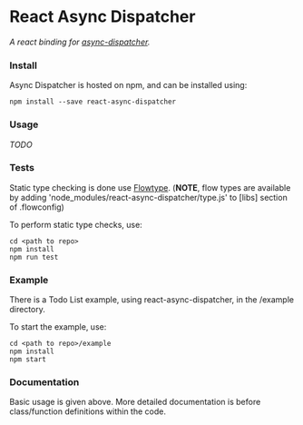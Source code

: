 # React Async Dispatcher
*A react binding for [async-dispatcher](https://github.com/nheyn/async-dispatcher).*

### Install
Async Dispatcher is hosted on npm, and can be installed using:

```
npm install --save react-async-dispatcher
```

### Usage
*TODO*

### Tests
Static type checking is done use [Flowtype](http://flowtype.org).
(__NOTE__, flow types are available by adding 'node_modules/react-async-dispatcher/type.js' to [libs] section of .flowconfig)

To perform static type checks, use:
```
cd <path to repo>
npm install
npm run test
```

### Example
There is a Todo List example, using react-async-dispatcher, in the /example directory.

To start the example, use:
```
cd <path to repo>/example
npm install
npm start
```

### Documentation
Basic usage is given above. More detailed documentation is before class/function definitions within the code.
